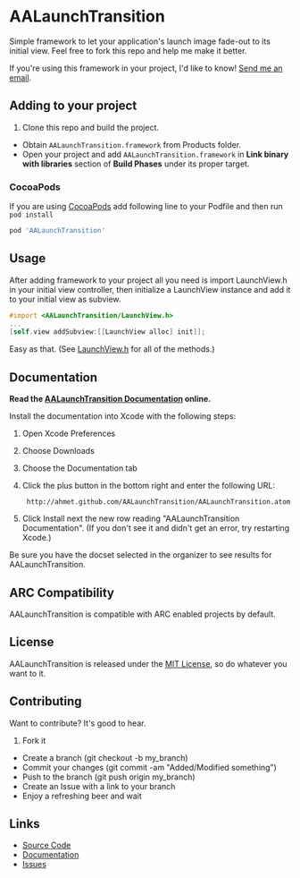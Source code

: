 # AALaunchTransition

Simple framework to let your application's launch image fade-out to its initial view. Feel free to fork this repo and help me make it better.

If you're using this framework in your project, I'd like to know! [Send me an email](mailto:me@ahmetaygun.net).

## Adding to your project

1. Clone this repo and build the project.
* Obtain `AALaunchTransition.framework` from Products folder.
* Open your project and add `AALaunchTransition.framework` in **Link binary with libraries** section of **Build Phases** under its proper target.

### CocoaPods

If you are using [CocoaPods](http://cocoapods.org) add following line to your Podfile and then run `pod install`

``` ruby
pod 'AALaunchTransition'
```

## Usage

After adding framework to your project all you need is import LaunchView.h in your initial view controller, then initialize a LaunchView instance and add it to your initial view as subview.

```objective-c
#import <AALaunchTransition/LaunchView.h>
...
[self.view addSubview:[[LaunchView alloc] init]];
```

Easy as that. (See [LaunchView.h](https://github.com/ahmet/AALaunchTransition/blob/develop/AALaunchTransition/LaunchView.h) for all of the methods.)

## Documentation

**Read the [AALaunchTransition Documentation](http://ahmet.github.com/AALaunchTransition/) online.**

Install the documentation into Xcode with the following steps:

1. Open Xcode Preferences
2. Choose Downloads
3. Choose the Documentation tab
4. Click the plus button in the bottom right and enter the following URL:
    
        http://ahmet.github.com/AALaunchTransition/AALaunchTransition.atom

5. Click Install next the new row reading "AALaunchTransition Documentation". (If you don't see it and didn't get an error, try restarting Xcode.)

Be sure you have the docset selected in the organizer to see results for AALaunchTransition.

## ARC Compatibility

AALaunchTransition is compatible with ARC enabled projects by default.

## License
AALaunchTransition is released under the [MIT License](http://en.wikipedia.org/wiki/MIT_license), so do whatever you want to it.

## Contributing

Want to contribute? It's good to hear.

1. Fork it
* Create a branch (git checkout -b my_branch)
* Commit your changes (git commit -am "Added/Modified something")
* Push to the branch (git push origin my_branch)
* Create an Issue with a link to your branch
* Enjoy a refreshing beer and wait

## Links

* [Source Code](http://github.com/ahmet/AALaunchTransition)
* [Documentation](http://ahmet.github.com/AALaunchTransition/)
* [Issues](https://github.com/ahmet/AALaunchTransition/issues)
